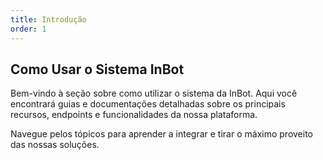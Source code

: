 ```yaml
---
title: Introdução
order: 1
---
```


## Como Usar o Sistema InBot

Bem-vindo à seção sobre como utilizar o sistema da InBot. Aqui você encontrará guias e documentações detalhadas sobre os principais recursos, endpoints e funcionalidades da nossa plataforma.

Navegue pelos tópicos para aprender a integrar e tirar o máximo proveito das nossas soluções.
